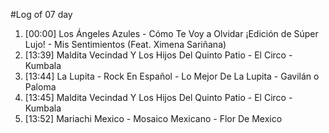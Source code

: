 #Log of 07 day

1. [00:00] Los Ángeles Azules - Cómo Te Voy a Olvidar ¡Edición de Súper Lujo! - Mis Sentimientos (Feat. Ximena Sariñana)
1. [13:39] Maldita Vecindad Y Los Hijos Del Quinto Patio - El Circo - Kumbala
1. [13:44] La Lupita - Rock En Español - Lo Mejor De La Lupita - Gavilán o Paloma
1. [13:45] Maldita Vecindad Y Los Hijos Del Quinto Patio - El Circo - Kumbala
1. [13:52] Mariachi Mexico - Mosaico Mexicano - Flor De Mexico
